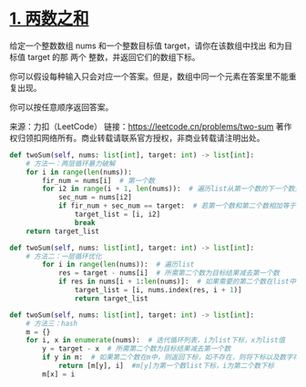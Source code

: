 # [1. 两数之和](https://leetcode.cn/problems/two-sum/)

给定一个整数数组 nums 和一个整数目标值 target，请你在该数组中找出 和为目标值 target  的那 两个 整数，并返回它们的数组下标。

你可以假设每种输入只会对应一个答案。但是，数组中同一个元素在答案里不能重复出现。

你可以按任意顺序返回答案。

来源：力扣（LeetCode）
链接：https://leetcode.cn/problems/two-sum
著作权归领扣网络所有。商业转载请联系官方授权，非商业转载请注明出处。

```python
def twoSum(self, nums: list[int], target: int) -> list[int]:
    # 方法一：两层循环暴力破解
    for i in range(len(nums)):
        fir_num = nums[i]  # 第一个数
        for i2 in range(i + 1, len(nums)):  # 遍历list从第一个数的下一个数开始
            sec_num = nums[i2]
            if fir_num + sec_num == target:  # 若第一个数和第二个数相加等于目标结果，则返回下标
                target_list = [i, i2]
                break
    return target_list
```

```python
def twoSum(self, nums: list[int], target: int) -> list[int]:
    # 方法二：一层循环优化
        for i in range(len(nums)):  # 遍历list
            res = target - nums[i]  # 所需第二个数为目标结果减去第一个数
            if res in nums[i + 1:len(nums)]:  # 如果需要的第二个数在list中，则返回第一个数下标和第二个数下标
                target_list = [i, nums.index(res, i + 1)]
                return target_list
```

```python
def twoSum(self, nums: list[int], target: int) -> list[int]:
    # 方法三：hash
    m = {}
    for i, x in enumerate(nums):  # 迭代循环列表，i为list下标，x为list值
        y = target - x  # 所需第二个数为目标结果减去第一个数
        if y in m:  # 如果第二个数在m中，则返回下标，如不存在，则将下标以及数字存入m
            return [m[y], i]  #m[y]为第一个数list下标，i为第二个数下标
        m[x] = i
```



